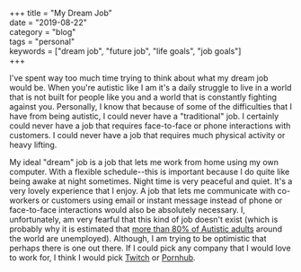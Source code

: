 +++
title = "My Dream Job"  
date = "2019-08-22"  
category = "blog"  
tags = "personal"  
keywords = ["dream job", "future job", "life goals", "job goals"]  
+++

I've spent way too much time trying to think about what my dream job would be. When you're autistic like I am it's a daily struggle to live in a world that is not built for people like you and a world that is constantly fighting against you. Personally, I know that because of some of the difficulties that I have from being autistic, I could never have a "traditional" job. I certainly could never have a job that requires face-to-face or phone interactions with customers. I could never have a job that requires much physical activity or heavy lifting.  

My ideal "dream" job is a job that lets me work from home using my own computer. With a flexible schedule--this is important because I do quite like being awake at night sometimes. Night time is very peaceful and quiet. It's a very lovely experience that I enjoy. A job that lets me communicate with co-workers or customers using email or instant message instead of phone or face-to-face interactions would also be absolutely necessary. I, unfortunately, am very fearful that this kind of job doesn't exist (which is probably why it is estimated that [more than 80% of Autistic adults](https://blog.easterseals.com/unemployment-rates-for-adults-with-autism/) around the world are unemployed). Although, I am trying to be optimistic that perhaps there is one out there. If I could pick any company that I would love to work for, I think I would pick [Twitch](https://www.twitch.tv/jobs/#opportunities) or [Pornhub](https://www.pornhub.com/jobs/).   
